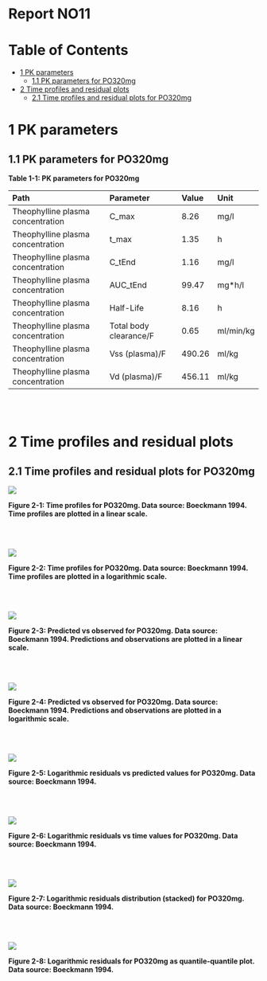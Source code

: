 # Report NO11

# Table of Contents

 * [1 PK parameters](#pk-parameters)
   * [1.1 PK parameters for PO320mg](#pk-parameters-po320mg)
 * [2 Time profiles and residual plots](#time-profiles)
   * [2.1 Time profiles and residual plots for PO320mg](#time-profiles-po320mg)

# 1 PK parameters<a id="pk-parameters"></a>

## 1.1 PK parameters for PO320mg<a id="pk-parameters-po320mg"></a>

<a id="table-1-1"></a>

**Table 1-1: PK parameters for PO320mg**

|Path                              |Parameter              |Value  |Unit      |
|:---------------------------------|:----------------------|:------|:---------|
|Theophylline plasma concentration |C_max                  |8.26   |mg/l      |
|Theophylline plasma concentration |t_max                  |1.35   |h         |
|Theophylline plasma concentration |C_tEnd                 |1.16   |mg/l      |
|Theophylline plasma concentration |AUC_tEnd               |99.47  |mg*h/l    |
|Theophylline plasma concentration |Half-Life              |8.16   |h         |
|Theophylline plasma concentration |Total body clearance/F |0.65   |ml/min/kg |
|Theophylline plasma concentration |Vss (plasma)/F         |490.26 |ml/kg     |
|Theophylline plasma concentration |Vd (plasma)/F          |456.11 |ml/kg     |

<br>
<br>

# 2 Time profiles and residual plots<a id="time-profiles"></a>

## 2.1 Time profiles and residual plots for PO320mg<a id="time-profiles-po320mg"></a>

<a id="figure-2-1"></a>

![](TimeProfiles/PO320mg-3_timeProfile_1_total.png)

**Figure 2-1: Time profiles for PO320mg. Data source: Boeckmann 1994. Time profiles are plotted in a linear scale.**

<br>
<br>

<a id="figure-2-2"></a>

![](TimeProfiles/PO320mg-4_timeProfileLog_2_total.png)

**Figure 2-2: Time profiles for PO320mg. Data source: Boeckmann 1994. Time profiles are plotted in a logarithmic scale.**

<br>
<br>

<a id="figure-2-3"></a>

![](TimeProfiles/PO320mg-5_obsVsPred_1_total.png)

**Figure 2-3: Predicted vs observed for PO320mg. Data source: Boeckmann 1994. Predictions and observations are plotted in a linear scale.**

<br>
<br>

<a id="figure-2-4"></a>

![](TimeProfiles/PO320mg-6_obsVsPredLog_1_total.png)

**Figure 2-4: Predicted vs observed for PO320mg. Data source: Boeckmann 1994. Predictions and observations are plotted in a logarithmic scale.**

<br>
<br>

<a id="figure-2-5"></a>

![](TimeProfiles/PO320mg-7_resVsPred_1_total.png)

**Figure 2-5: Logarithmic residuals vs predicted values for PO320mg. Data source: Boeckmann 1994.**

<br>
<br>

<a id="figure-2-6"></a>

![](TimeProfiles/PO320mg-8_resVsTime_1_total.png)

**Figure 2-6: Logarithmic residuals vs time values for PO320mg. Data source: Boeckmann 1994.**

<br>
<br>

<a id="figure-2-7"></a>

![](TimeProfiles/PO320mg-9_resHisto_1_total.png)

**Figure 2-7: Logarithmic residuals distribution (stacked) for PO320mg. Data source: Boeckmann 1994.**

<br>
<br>

<a id="figure-2-8"></a>

![](TimeProfiles/PO320mg-10_resQQPlot_1_total.png)

**Figure 2-8: Logarithmic residuals for PO320mg as quantile-quantile plot. Data source: Boeckmann 1994.**

<br>
<br>

